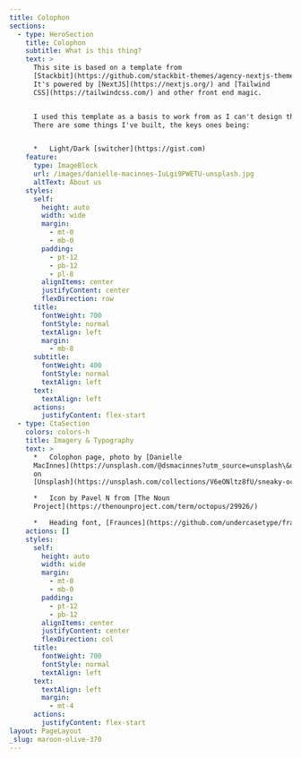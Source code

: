 ```yaml
---
title: Colophon
sections:
  - type: HeroSection
    title: Colophon
    subtitle: What is this thing?
    text: >
      This site is based on a template from
      [Stackbit](https://github.com/stackbit-themes/agency-nextjs-theme) v2.
      It's powered by [NextJS](https://nextjs.org/) and [Tailwind
      CSS](https://tailwindcss.com/) and other front end magic.


      I used this template as a basis to work from as I can't design things!
      There are some things I've built, the keys ones being:


      *   Light/Dark [switcher](https://gist.com)
    feature:
      type: ImageBlock
      url: /images/danielle-macinnes-IuLgi9PWETU-unsplash.jpg
      altText: About us
    styles:
      self:
        height: auto
        width: wide
        margin:
          - mt-0
          - mb-0
        padding:
          - pt-12
          - pb-12
          - pl-8
        alignItems: center
        justifyContent: center
        flexDirection: row
      title:
        fontWeight: 700
        fontStyle: normal
        textAlign: left
        margin:
          - mb-8
      subtitle:
        fontWeight: 400
        fontStyle: normal
        textAlign: left
      text:
        textAlign: left
      actions:
        justifyContent: flex-start
  - type: CtaSection
    colors: colors-h
    title: Imagery & Typography
    text: >
      *   Colophon page, photo by [Danielle
      MacInnes](https://unsplash.com/@dsmacinnes?utm_source=unsplash\&utm_medium=referral\&utm_content=creditCopyText)
      on
      [Unsplash](https://unsplash.com/collections/V6eONltz8fU/sneaky-octopus?utm_source=unsplash\&utm_medium=referral\&utm_content=creditCopyText)

      *   Icon by Pavel N from [The Noun
      Project](https://thenounproject.com/term/octopus/29926/)

      *   Heading font, [Fraunces](https://github.com/undercasetype/fraunces)
    actions: []
    styles:
      self:
        height: auto
        width: wide
        margin:
          - mt-0
          - mb-0
        padding:
          - pt-12
          - pb-12
        alignItems: center
        justifyContent: center
        flexDirection: col
      title:
        fontWeight: 700
        fontStyle: normal
        textAlign: left
      text:
        textAlign: left
        margin:
          - mt-4
      actions:
        justifyContent: flex-start
layout: PageLayout
_slug: maroon-olive-370
---
```

